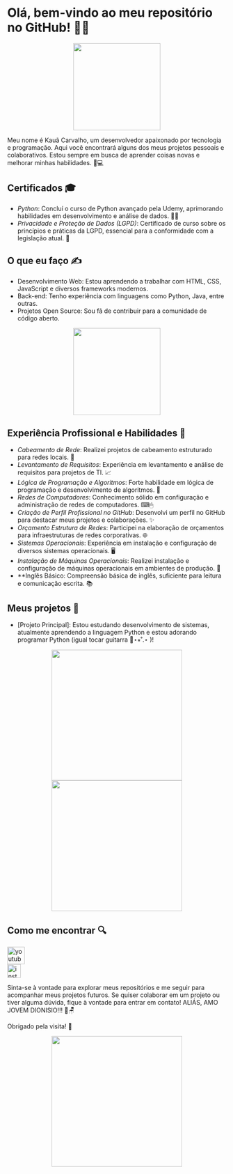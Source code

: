 # Olá, bem-vindo ao meu repositório no GitHub! 👋😺

<div align="center">
    <img src="https://github.com/user-attachments/assets/38df5d38-4f64-4a67-87f3-708f5c4b41a9" height="200"/>
</div>

Meu nome é Kauã Carvalho, um desenvolvedor apaixonado por tecnologia e programação. Aqui você encontrará alguns dos meus projetos pessoais e colaborativos. Estou sempre em busca de aprender coisas novas e melhorar minhas habilidades. 👤💻

## Certificados 🎓

- *Python*: Concluí o curso de Python avançado pela Udemy, aprimorando habilidades em desenvolvimento e análise de dados. 👨‍💻
- *Privacidade e Proteção de Dados (LGPD)*: Certificado de curso sobre os princípios e práticas da LGPD, essencial para a conformidade com a legislação atual. 🔐

## O que eu faço ✍

- Desenvolvimento Web: Estou aprendendo a trabalhar com HTML, CSS, JavaScript e diversos frameworks modernos.
- Back-end: Tenho experiência com linguagens como Python, Java, entre outras.
- Projetos Open Source: Sou fã de contribuir para a comunidade de código aberto.

<div align="center">
    <img src="https://github.com/user-attachments/assets/bde5994f-4edf-4cab-9b7e-36a28e328087" height="200"/>
</div>

## Experiência Profissional e Habilidades 🔧

- *Cabeamento de Rede*: Realizei projetos de cabeamento estruturado para redes locais. 🚩
- *Levantamento de Requisitos*: Experiência em levantamento e análise de requisitos para projetos de TI. 📈
- *Lógica de Programação e Algoritmos*: Forte habilidade em lógica de programação e desenvolvimento de algoritmos. 🧠
- *Redes de Computadores*: Conhecimento sólido em configuração e administração de redes de computadores. ⌨🖱
- *Criação de Perfil Profissional no GitHub*: Desenvolvi um perfil no GitHub para destacar meus projetos e colaborações. ✨
- *Orçamento Estrutura de Redes*: Participei na elaboração de orçamentos para infraestruturas de redes corporativas. 🌐
- *Sistemas Operacionais*: Experiência em instalação e configuração de diversos sistemas operacionais. 🖥
- *Instalação de Máquinas Operacionais*: Realizei instalação e configuração de máquinas operacionais em ambientes de produção. 🤖
- **Inglês Básico: Compreensão básica de inglês, suficiente para leitura e comunicação escrita. 📚

## Meus projetos 📓

- [Projeto Principal]: Estou estudando desenvolvimento de sistemas, atualmente aprendendo a linguagem Python e estou adorando programar Python (igual tocar guitarra 🎸⋆⭒˚.⋆ )!

<div align="center">
    <img src="https://github.com/user-attachments/assets/7189df6e-3ddb-4d5b-afd5-ce82444f3cae" height="300"/>
    <img src="https://github.com/user-attachments/assets/b9d8e1e6-4539-478d-9e09-cf540e8980a2" height="300"/>

</div>

## Como me encontrar 🔍

<div align="left">

  <a href="https://www.youtube.com/@garotowolf" target="_blank">
    <img src="https://img.shields.io/static/v1?message=Youtube&logo=youtube&label=&color=FF0000&logoColor=white&labelColor=&style=for-the-badge" height="40" alt="youtube logo"  />
  </a>
</div>

    
<div align="left">
  <a href="https://www.instagram.com/kkaua_carv?igsh=ODBqc3FnbmYybWZy" target="_blank">
    <img src="https://img.shields.io/static/v1?message=Instagram&logo=instagram&label=&color=purple&logoColor=white&labelColor=purple&style=for-the-badge" height="31" alt="instagram logo"  />

  </a>
</div>


Sinta-se à vontade para explorar meus repositórios e me seguir para acompanhar meus projetos futuros. Se quiser colaborar em um projeto ou tiver alguma dúvida, fique à vontade para entrar em contato! ALIÁS, AMO JOVEM DIONISIO!!! 🐢🪑

Obrigado pela visita! 🙌
<div align="center">
    <img src="https://github.com/user-attachments/assets/edf716ee-3760-4376-94fb-e10fb8c5b1c3" height="300"/>
</div>
